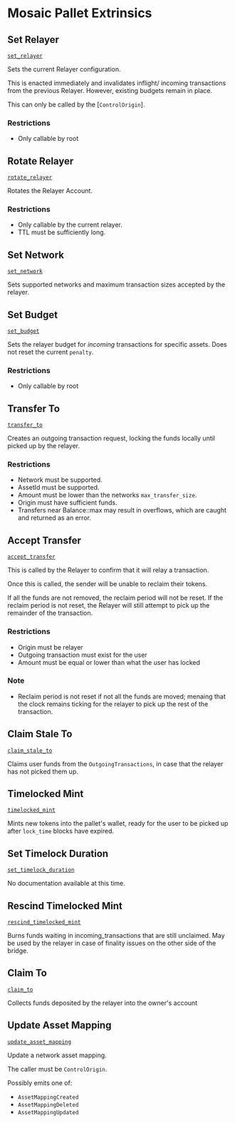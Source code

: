 <!-- AUTOMATICALLY GENERATED -->
<!-- Generated at 2022-04-15T18:28:00.683145888Z -->

# Mosaic Pallet Extrinsics

## Set Relayer

[`set_relayer`](https://dali.devnets.composablefinance.ninja/doc/pallet_mosaic/pallet/enum.Call.html#variant.set_relayer)

Sets the current Relayer configuration.

This is enacted immediately and invalidates inflight/ incoming transactions from the
previous Relayer. However, existing budgets remain in place.

This can only be called by the \[`ControlOrigin`\].

### Restrictions

* Only callable by root

## Rotate Relayer

[`rotate_relayer`](https://dali.devnets.composablefinance.ninja/doc/pallet_mosaic/pallet/enum.Call.html#variant.rotate_relayer)

Rotates the Relayer Account.

### Restrictions

* Only callable by the current relayer.
* TTL must be sufficiently long.

## Set Network

[`set_network`](https://dali.devnets.composablefinance.ninja/doc/pallet_mosaic/pallet/enum.Call.html#variant.set_network)

Sets supported networks and maximum transaction sizes accepted by the relayer.

## Set Budget

[`set_budget`](https://dali.devnets.composablefinance.ninja/doc/pallet_mosaic/pallet/enum.Call.html#variant.set_budget)

Sets the relayer budget for *incoming* transactions for specific assets. Does not reset
the current `penalty`.

### Restrictions

* Only callable by root

## Transfer To

[`transfer_to`](https://dali.devnets.composablefinance.ninja/doc/pallet_mosaic/pallet/enum.Call.html#variant.transfer_to)

Creates an outgoing transaction request, locking the funds locally until picked up by
the relayer.

### Restrictions

* Network must be supported.
* AssetId must be supported.
* Amount must be lower than the networks `max_transfer_size`.
* Origin must have sufficient funds.
* Transfers near Balance::max may result in overflows, which are caught and returned as
  an error.

## Accept Transfer

[`accept_transfer`](https://dali.devnets.composablefinance.ninja/doc/pallet_mosaic/pallet/enum.Call.html#variant.accept_transfer)

This is called by the Relayer to confirm that it will relay a transaction.

Once this is called, the sender will be unable to reclaim their tokens.

If all the funds are not removed, the reclaim period will not be reset. If the
reclaim period is not reset, the Relayer will still attempt to pick up the
remainder of the transaction.

### Restrictions

* Origin must be relayer
* Outgoing transaction must exist for the user
* Amount must be equal or lower than what the user has locked

### Note

* Reclaim period is not reset if not all the funds are moved; menaing that the clock
  remains ticking for the relayer to pick up the rest of the transaction.

## Claim Stale To

[`claim_stale_to`](https://dali.devnets.composablefinance.ninja/doc/pallet_mosaic/pallet/enum.Call.html#variant.claim_stale_to)

Claims user funds from the `OutgoingTransactions`, in case that the relayer has not
picked them up.

## Timelocked Mint

[`timelocked_mint`](https://dali.devnets.composablefinance.ninja/doc/pallet_mosaic/pallet/enum.Call.html#variant.timelocked_mint)

Mints new tokens into the pallet's wallet, ready for the user to be picked up after
`lock_time` blocks have expired.

## Set Timelock Duration

[`set_timelock_duration`](https://dali.devnets.composablefinance.ninja/doc/pallet_mosaic/pallet/enum.Call.html#variant.set_timelock_duration)

No documentation available at this time.

## Rescind Timelocked Mint

[`rescind_timelocked_mint`](https://dali.devnets.composablefinance.ninja/doc/pallet_mosaic/pallet/enum.Call.html#variant.rescind_timelocked_mint)

Burns funds waiting in incoming_transactions that are still unclaimed. May be used by
the relayer in case of finality issues on the other side of the bridge.

## Claim To

[`claim_to`](https://dali.devnets.composablefinance.ninja/doc/pallet_mosaic/pallet/enum.Call.html#variant.claim_to)

Collects funds deposited by the relayer into the owner's account

## Update Asset Mapping

[`update_asset_mapping`](https://dali.devnets.composablefinance.ninja/doc/pallet_mosaic/pallet/enum.Call.html#variant.update_asset_mapping)

Update a network asset mapping.

The caller must be `ControlOrigin`.

Possibly emits one of:

* `AssetMappingCreated`
* `AssetMappingDeleted`
* `AssetMappingUpdated`
